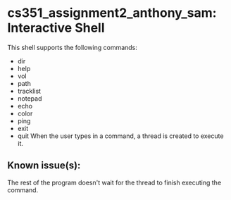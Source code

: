 # cs351_assignment2_anthony_sam: Interactive Shell
This shell supports the following commands:
* dir
* help
* vol
* path
* tracklist
* notepad
* echo
* color
* ping
* exit
* quit
When the user types in a command, a thread is created to execute it.

## Known issue(s):
The rest of the program doesn't wait for the thread to finish executing the command.
